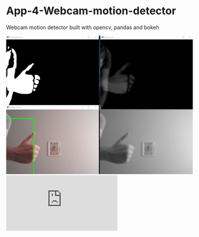 # App-4-Webcam-motion-detector
Webcam motion detector built with opencv, pandas and bokeh

![alt text](https://github.com/rafaski1/App-4-Webcam-motion-detector/blob/main/Capture.PNG?raw=true)
![alt text](https://github.com/rafaski1/App-4-Webcam-motion-detector/blob/main/Graph.html?raw=true)
